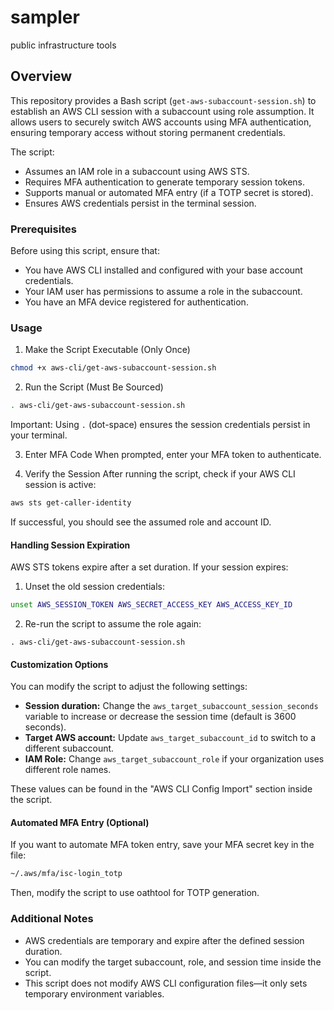 # sampler
public infrastructure tools


## Overview

This repository provides a Bash script 
(`get-aws-subaccount-session.sh`) to establish 
an AWS CLI session with a subaccount using 
role assumption. It allows users to securely 
switch AWS accounts using MFA authentication, 
ensuring temporary access without storing 
permanent credentials.

The script:
* Assumes an IAM role in a subaccount using 
AWS STS.
* Requires MFA authentication to generate 
temporary session tokens.
* Supports manual or automated MFA entry 
(if a TOTP secret is stored).
* Ensures AWS credentials persist in the 
terminal session.

### Prerequisites

Before using this script, ensure that:
* You have AWS CLI installed and configured 
with your base account credentials.
* Your IAM user has permissions to assume 
a role in the subaccount.
* You have an MFA device registered for 
authentication.

### Usage
1. Make the Script Executable (Only Once)
```bash
chmod +x aws-cli/get-aws-subaccount-session.sh
```
2. Run the Script (Must Be Sourced)
```bash
. aws-cli/get-aws-subaccount-session.sh
```
Important: Using `.` (dot-space) ensures 
the session credentials persist in your terminal.

3. Enter MFA Code
When prompted, enter your MFA token to 
authenticate.

4. Verify the Session
After running the script, check if your AWS 
CLI session is active:
```bash
aws sts get-caller-identity
```
If successful, you should see the assumed
role and account ID.

#### Handling Session Expiration

AWS STS tokens expire after a set duration. 
If your session expires:
1. Unset the old session credentials:
```bash
unset AWS_SESSION_TOKEN AWS_SECRET_ACCESS_KEY AWS_ACCESS_KEY_ID
```
2. Re-run the script to assume the role again:
```
. aws-cli/get-aws-subaccount-session.sh
```
#### Customization Options

You can modify the script to adjust the 
following settings:

* **Session duration:** Change the `aws_target_subaccount_session_seconds` variable 
to increase or decrease the session time 
(default is 3600 seconds).
* **Target AWS account:** Update 
`aws_target_subaccount_id` to switch to a 
different subaccount.
* **IAM Role:** Change `aws_target_subaccount_role` 
if your organization uses different role names.

These values can be found in the "AWS CLI Config Import" section inside the script.

#### Automated MFA Entry (Optional)

If you want to automate MFA token entry, save 
your MFA secret key in the file:
```bash
~/.aws/mfa/isc-login_totp
```
Then, modify the script to use oathtool for 
TOTP generation.

### Additional Notes
* AWS credentials are temporary and expire 
after the defined session duration.
* You can modify the target subaccount, role,
and session time inside the script.
* This script does not modify AWS CLI 
configuration files—it only sets temporary 
environment variables.
